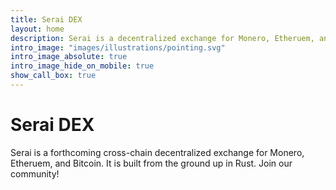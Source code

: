 ```yaml
---
title: Serai DEX
layout: home
description: Serai is a decentralized exchange for Monero, Etheruem, and Bitcoin
intro_image: "images/illustrations/pointing.svg"
intro_image_absolute: true
intro_image_hide_on_mobile: true
show_call_box: true
---
```


# Serai DEX

Serai is a forthcoming cross-chain decentralized exchange for Monero, Etheruem, and Bitcoin. It is built from the ground up in Rust. Join our community!
